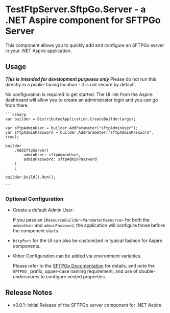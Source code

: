 # TestFtpServer.SftpGo.Server - a .NET Aspire component for SFTPGo Server

This component allows you to quickly add and configure an SFTPGo server in
your .NET Aspire application.

## Usage

***This is intended for development purposes only***
Please do not run this directly in a public-facing location - it is not secure by default.

No configuration is required to get started. The UI link from the Aspire
dashboard will allow you to create an administrator login and you can go from there.

    ```csharp
    var builder = DistributedApplication.CreateBuilder(args);
    
    var sftpAdminUser = builder.AddParameter("sftpAdminUser");
    var sftpAdminPassword = builder.AddParameter("sftpAdminPassword", true);
    
    builder
        .AddSftpServer(
            adminUser: sftpAdminUser,
            adminPassword: sftpAdminPassword
        )
        ;
    
    builder.Build().Run();
    
    ```

### Optional Configuration

- Create a default Admin User:

  If you pass an `IResourceBuilder<ParameterResource>` for both the `adminUser` and `adminPassword`,
  the application will configure those before the component starts.
- `httpPort` for the UI can also be customized in typical fashion for Aspire components.
- Other Configuration can be added via environment variables.

  Please refer to the [SFTPGo Documentation](https://docs.sftpgo.com/2.6/config-file/) for details, and note the `SFTPGO_` prefix, upper-case naming requirement, and use of double-underscores to configure nested properties.

## Release Notes

- v0.0.1:
  Initial Release of the SFTPGo server component for .NET Aspire
